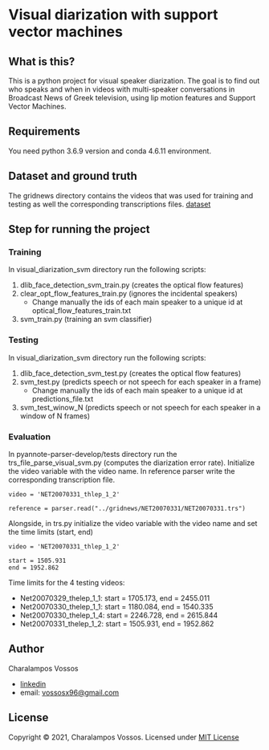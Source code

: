 # Visual diarization with support vector machines

## What is this?
This is a python project for visual speaker diarization. 
The goal is to find out who speaks and when in videos with multi-speaker conversations in Broadcast News of Greek television, 
using lip motion features and Support Vector Machines.

## Requirements
You need python 3.6.9 version and conda 4.6.11 environment.

## Dataset and ground truth
The gridnews directory contains the videos that was used for training and testing as well the corresponding transcriptions files.
[dataset](https://drive.google.com/drive/u/0/folders/1TO72-uN6_vexSOJdIr3HG-Hws4gyPCwT)

## Step for running the project
### Training
In visual_diarization_svm directory run the following scripts:

1. dlib_face_detection_svm_train.py (creates the optical flow features)
2. clear_opt_flow_features_train.py (ignores the incidental speakers)
	* Change manually the ids of each main speaker to a unique id at optical_flow_features_train.txt
3. svm_train.py (training an svm classifier)

### Testing
In visual_diarization_svm directory run the following scripts:
1. dlib_face_detection_svm_test.py (creates the optical flow features)
2. svm_test.py (predicts speech or not speech for each speaker in a frame)
	* Change manually the ids of each main speaker to a unique id at predictions_file.txt
3. svm_test_winow_N (predicts speech or not speech for each speaker in a window of N frames)

### Evaluation
In pyannote-parser-develop/tests directory
run the trs_file_parse_visual_svm.py (computes the diarization error rate). 
Initialize the video variable with the video name. In reference parser write the corresponding transcription file.

	
	video = 'NET20070331_thlep_1_2'

	reference = parser.read("../gridnews/NET20070331/NET20070331.trs")


Alongside, in trs.py initialize the video variable with the video name and set the time limits (start, end)


	video = 'NET20070331_thlep_1_2'

	start = 1505.931
    end = 1952.862


Time limits for the 4 testing videos:
* Net20070329_thelep_1_1: start = 1705.173, end = 2455.011
* Net20070330_thelep_1_1: start = 1180.084, end = 1540.335
* Net20070330_thelep_1_4: start = 2246.728, end = 2615.844
* Net20070331_thelep_1_2: start = 1505.931, end = 1952.862

## Author
Charalampos Vossos
* [linkedin](https://www.linkedin.com/in/charalampos-vossos-6bbb78185/)
* email: <vossosx96@gmail.com>

## License
Copyright © 2021, Charalampos Vossos. Licensed under [MIT License](LICENSE)
